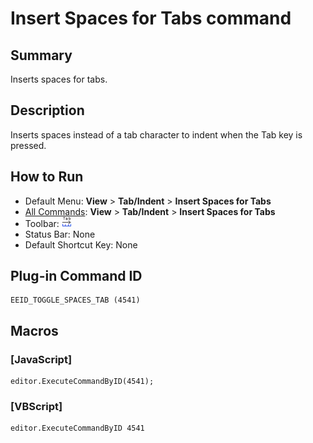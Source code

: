 # Insert Spaces for Tabs command

## Summary

Inserts spaces for tabs.

## Description

Inserts spaces instead of a tab character to indent when the Tab key is pressed.

## How to Run

- Default Menu: **View** \> **Tab/Indent** \> **Insert Spaces for Tabs**
- [All Commands](../tools/all_commands): **View** \> **Tab/Indent** \> **Insert Spaces for Tabs**
- Toolbar:
![](../../images/space_tab24x16.gif)
- Status Bar: None
- Default Shortcut Key: None

## Plug-in Command ID

```
EEID_TOGGLE_SPACES_TAB (4541)
```

## Macros

### \[JavaScript\]

```
editor.ExecuteCommandByID(4541);
```

### \[VBScript\]

```
editor.ExecuteCommandByID 4541
```
